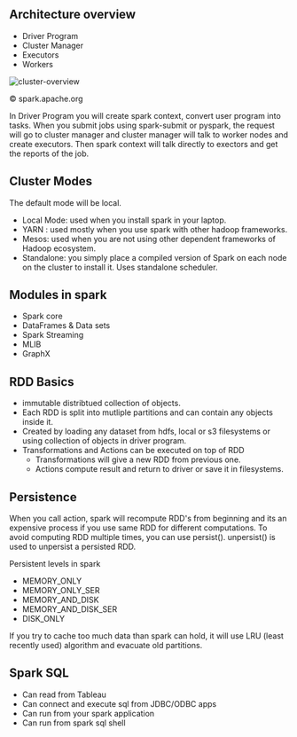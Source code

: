 

## Architecture overview

- Driver Program
- Cluster Manager
- Executors
- Workers

![cluster-overview](https://cloud.githubusercontent.com/assets/8268939/20009389/b4603934-a27a-11e6-9240-faaeff2b4d56.png)

&copy; spark.apache.org

In Driver Program you will create spark context, convert user program into tasks. When you submit jobs using spark-submit or pyspark, the request will go to cluster manager and cluster manager will talk to worker nodes and create executors. Then spark context will talk directly to exectors and get the reports of the job.

## Cluster Modes

The default mode will be local.

- Local Mode: used when you install spark in your laptop.
- YARN : used mostly when you use spark with other hadoop frameworks.
- Mesos: used when you are not using other dependent frameworks of Hadoop ecosystem.
- Standalone: you simply place a compiled version of Spark on each node on the cluster to install it. Uses standalone scheduler.

## Modules in spark

- Spark core
- DataFrames & Data sets
- Spark Streaming
- MLIB
- GraphX

## RDD Basics

- immutable distribtued collection of objects.
- Each RDD is split into mutliple partitions and can contain any objects inside it.
- Created by loading any dataset from hdfs, local or s3 filesystems or using collection of objects in driver program.
- Transformations and Actions can be executed on top of RDD
	- Transformations will give a new RDD from previous one.
	- Actions compute result and return to driver or save it in filesystems.

## Persistence

When you call action, spark will recompute RDD's from beginning and its an expensive process if you use same RDD for different computations.
To avoid computing RDD multiple times, you can use persist(). unpersist() is used to unpersist a persisted RDD.

Persistent levels in spark
- MEMORY_ONLY
- MEMORY_ONLY_SER
- MEMORY_AND_DISK
- MEMORY_AND_DISK_SER
- DISK_ONLY

If you try to cache too much data than spark can hold, it will use LRU (least recently used) algorithm and evacuate old partitions.


## Spark SQL

- Can read from Tableau
- Can connect and execute sql from JDBC/ODBC apps
- Can run from your spark application
- Can run from spark sql shell

